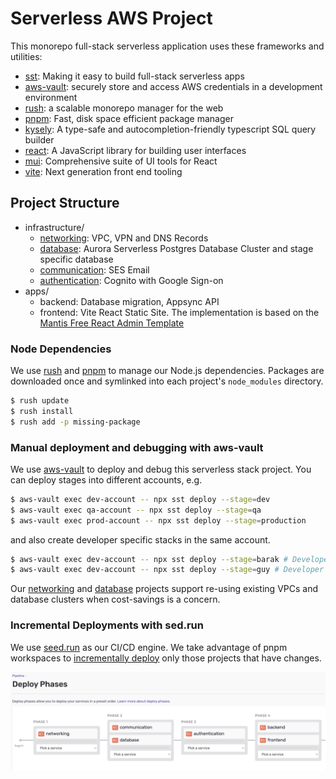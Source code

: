 # Serverless AWS Project

This monorepo full-stack serverless application uses these frameworks and utilities:

- [sst](https://serverless-stack.com/): Making it easy to build full-stack serverless apps
- [aws-vault](https://github.com/99designs/aws-vault): securely store and access AWS credentials in a development
  environment
- [rush](https://rushjs.io/): a scalable monorepo manager for the web
- [pnpm](https://pnpm.io/): Fast, disk space efficient package manager
- [kysely](https://github.com/koskimas/kysely): A type-safe and autocompletion-friendly typescript SQL query builder
- [react](https://reactjs.org/): A JavaScript library for building user interfaces
- [mui](https://mui.com/): Comprehensive suite of UI tools for React
- [vite](https://vitejs.dev/): Next generation front end tooling

## Project Structure

- infrastructure/
    - [networking](infrastructure/networking/README.md): VPC, VPN and DNS Records
    - [database](infrastructure/database/README.md): Aurora Serverless Postgres Database Cluster and stage specific
      database
    - [communication](infrastructure/communication/README.md): SES Email
    - [authentication](infrastructure/authentication/README.md): Cognito with Google Sign-on
- apps/
    - backend: Database migration, Appsync API
    - frontend: Vite React Static Site. The implementation is based on
      the [Mantis Free React Admin Template](https://github.com/codedthemes/mantis-free-react-admin-template)

### Node Dependencies

We use [rush](https://rushjs.io/) and [pnpm](https://pnpm.io/) to manage our Node.js dependencies.
Packages are downloaded once and symlinked into each project's `node_modules` directory.

```bash
$ rush update
$ rush install
$ rush add -p missing-package
```

### Manual deployment and debugging with aws-vault

We use [aws-vault](https://github.com/99designs/aws-vault) to deploy and debug this serverless stack project.
You can deploy stages into different accounts, e.g.

```bash
$ aws-vault exec dev-account -- npx sst deploy --stage=dev
$ aws-vault exec qa-account -- npx sst deploy --stage=qa
$ aws-vault exec prod-account -- npx sst deploy --stage=production
```

and also create developer specific stacks in the same account.

```bash
$ aws-vault exec dev-account -- npx sst deploy --stage=barak # Developer specific stack
$ aws-vault exec dev-account -- npx sst deploy --stage=guy # Developer specific stack
```

Our [networking](infrastructure/networking/README.md) and
[database](infrastructure/database/README.md)
projects support re-using existing VPCs and database clusters when
cost-savings is a concern.

### Incremental Deployments with sed.run

We use [seed.run](https://seed.run) as our CI/CD engine. We take advantage of pnpm workspaces
to [incrementally deploy](https://seed.run/docs/incremental-service-deploys.html)
only those projects that have changes.

![seeed_phases.png](images/seed_phases.png)